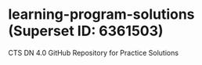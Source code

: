 # learning-program-solutions (Superset ID: 6361503)
CTS DN 4.0 GitHub Repository for Practice Solutions
